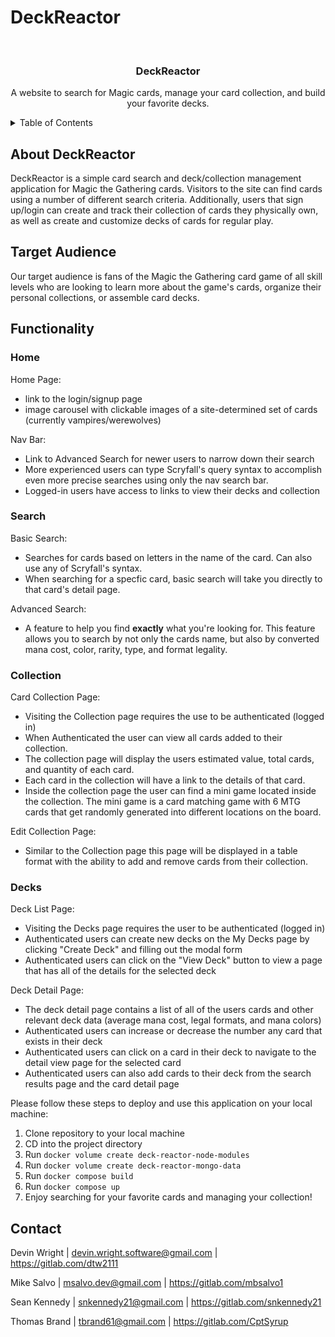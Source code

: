 # DeckReactor

<!-- PROJECT LOGO -->
<br />
<div align="center">

  <h3 align="center">DeckReactor</h3>

  <p align="center">
    A website to search for Magic cards, manage your card collection, and build your favorite decks.
</div>

<!-- TABLE OF CONTENTS -->
<details>
  <summary>Table of Contents</summary>
  <ol>
    <li><a href="#about-deckreactor">About DeckReactor</a></li>
    <li><a href="#target-audience">Target Audience</a></li>
    <li>
      <a href="#functionality">Functionality</a>
      <ul>
        <li><a href="#home">Home</a></li>
        <li><a href="#search">Search</a></li>
        <li><a href="#collection">Collection</a></li>
        <li><a href="#decks">Decks</a></li>
      </ul>
    </li>
    <li><a href="#getting-started">Getting Started</a></li>
    <li><a href="#contact">Contact</a></li>
  </ol>
</details>

<!-- ABOUT THE PROJECT -->

## About DeckReactor

DeckReactor is a simple card search and deck/collection management application for Magic the Gathering cards. Visitors to the site can find cards using a number of different search criteria. Additionally, users that sign up/login can create and track their collection of cards they physically own, as well as create and customize decks of cards for regular play.

## Target Audience

Our target audience is fans of the Magic the Gathering card game of all skill levels who are looking to learn more about the game's cards, organize their personal collections, or assemble card decks.

## Functionality

### Home

Home Page:

- link to the login/signup page
- image carousel with clickable images of a site-determined set of cards (currently vampires/werewolves)

Nav Bar:

- Link to Advanced Search for newer users to narrow down their search
- More experienced users can type Scryfall's query syntax to accomplish even more precise searches using only the nav search bar.
- Logged-in users have access to links to view their decks and collection

### Search

Basic Search:

- Searches for cards based on letters in the name of the card. Can also use any of Scryfall's syntax.
- When searching for a specfic card, basic search will take you directly to that card's detail page.

Advanced Search:

- A feature to help you find **exactly** what you're looking for. This feature allows you to search by not only the cards name, but also by converted mana cost, color, rarity, type, and format legality.

### Collection

Card Collection Page:

- Visiting the Collection page requires the use to be authenticated (logged in)
- When Authenticated the user can view all cards added to their collection.
- The collection page will display the users estimated value, total cards, and quantity of each card.
- Each card in the collection will have a link to the details of that card.
- Inside the collection page the user can find a mini game located inside the collection.
  The mini game is a card matching game with 6 MTG cards that get randomly generated into different locations on the board.

Edit Collection Page:

- Similar to the Collection page this page will be displayed in a table format with the ability to add and remove cards from their collection.

### Decks

Deck List Page:

- Visiting the Decks page requires the user to be authenticated (logged in)
- Authenticated users can create new decks on the My Decks page by clicking "Create Deck" and filling out the modal form
- Authenticated users can click on the "View Deck" button to view a page that has all of the details for the selected deck

Deck Detail Page:

- The deck detail page contains a list of all of the users cards and other relevant deck data (average mana cost, legal formats, and mana colors)
- Authenticated users can increase or decrease the number any card that exists in their deck
- Authenticated users can click on a card in their deck to navigate to the detail view page for the selected card
- Authenticated users can also add cards to their deck from the search results page and the card detail page

<!-- Getting Started -->

Please follow these steps to deploy and use this application on your local machine:

1. Clone repository to your local machine
2. CD into the project directory
3. Run `docker volume create deck-reactor-node-modules`
4. Run `docker volume create deck-reactor-mongo-data`
5. Run `docker compose build`
6. Run `docker compose up`
7. Enjoy searching for your favorite cards and managing your collection!

<!-- Contact -->

## Contact

Devin Wright | <devin.wright.software@gmail.com> | <https://gitlab.com/dtw2111>

Mike Salvo | <msalvo.dev@gmail.com> | <https://gitlab.com/mbsalvo1>

Sean Kennedy | <snkennedy21@gmail.com> | <https://gitlab.com/snkennedy21>

Thomas Brand | <tbrand61@gmail.com> | <https://gitlab.com/CptSyrup>
